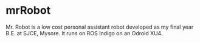 # mrRobot

Mr. Robot is a low cost personal assistant robot developed as my final year B.E. at SJCE, Mysore. It runs on ROS Indigo on an Odroid XU4.
